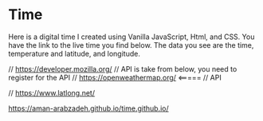 # Time
Here is a digital time I created using Vanilla JavaScript, Html, and CSS. You have the link to the live time you find below.
The data you see are the time, temperature and latitude, and longitude.

// https://developer.mozilla.org/
//  API is take from below, you need to register for the API
// https://openweathermap.org/    <===== // API

// https://www.latlong.net/

https://aman-arabzadeh.github.io/time.github.io/
